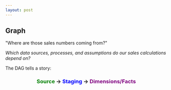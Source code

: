 ```yaml
---
layout: post
---
```

##  Graph

"Where are those sales numbers coming from?"

_Which data sources, processes, and assumptions do our sales calculations depend on?_

The DAG tells a story:

<h3 style="text-align: center;"><span style="color: green;">Source</span>
&rarr;
<span style="color: blue;">Staging</span>
&rarr;
<span style="color: purple;">Dimensions/Facts</span></h3>

